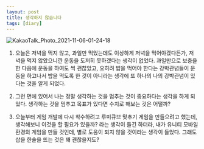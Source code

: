 ```yaml
---
layout: post
title: 생각하지 않습니다
tags: [diary]
---
```


![KakaoTalk_Photo_2021-11-06-01-24-18](https://user-images.githubusercontent.com/50545088/140544596-335c545b-0a6a-447f-a688-0be7882f4faa.jpeg)


1. 오늘은 저녁을 먹지 않고, 과일만 먹었는데도 이상하게 저녁을 먹어야겠다든가, 저녁을 먹지 않았으니깐 운동을 도저히 못하겠다는 생각이 없었다. 과일만으로 보충을 한 다음에 운동을 하여도 썩 괜찮았고, 오히려 밥을 먹어야 한다는 강박관념들이 운동을 하고나서 밥을 먹도록 한 것이 아니라는 생각에 또 하나의 나의 강박관념이 있다는 것을 알게 되었다.

2. 그런 면에 있어서 나는 정말 생각하는 것을 멈추는 것이 중요하다는 생각을 하게 되었다. 생각하는 것을 멈추고 목표가 있다면 수치로 해보는 것은 어떨까?

3. 오늘부터 게임 개발에 다시 착수하려고 루미큐브 맞추기 게임을 만들으려고 했는데, 생각해보니 이것을 할 필요가 있을까? 라는 생각이 들긴 하더라, 내가 유니티 모바일 환경의 게임을 만들 것인데, 별로 도움이 되지 않을 것이라는 생각이 들었다. 그래도 삽을 한술을 뜨는 것은 꽤 괜찮을지도?